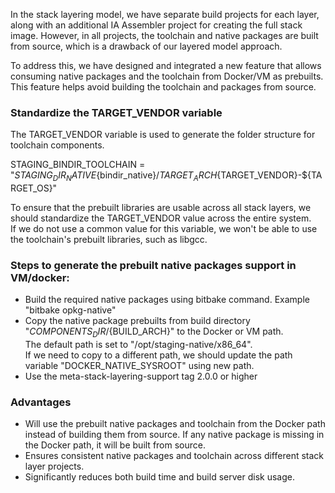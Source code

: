 In the stack layering model, we have separate build projects for each layer, along with an additional IA Assembler project for creating the full stack image. However, in all projects, the toolchain and native packages are built from source, which is a drawback of our layered model approach.<br/>

To address this, we have designed and integrated a new feature that allows consuming native packages and the toolchain from Docker/VM as prebuilts. This feature helps avoid building the toolchain and packages from source.

### Standardize the TARGET_VENDOR variable
The TARGET_VENDOR variable is used to generate the folder structure for toolchain components. <br />

STAGING_BINDIR_TOOLCHAIN = "${STAGING_DIR_NATIVE}${bindir_native}/${TARGET_ARCH}${TARGET_VENDOR}-${TARGET_OS}" <br />

To ensure that the prebuilt libraries are usable across all stack layers, we should standardize the TARGET_VENDOR value across the entire system.<br />
If we do not use a common value for this variable, we won't be able to use the toolchain's prebuilt libraries, such as libgcc.<br />

### Steps to generate the prebuilt native packages support in VM/docker:
- Build the required native packages using bitbake command. Example "bitbake opkg-native"
- Copy the native package prebuilts from build directory "${COMPONENTS_DIR}/${BUILD_ARCH}" to the Docker or VM path. <br />
     The default path is set to "/opt/staging-native/x86_64". <br /> 
     If we need to copy to a different path, we should update the path variable "DOCKER_NATIVE_SYSROOT" using new path. <br />
- Use the meta-stack-layering-support tag 2.0.0 or higher

### Advantages
- Will use the prebuilt native packages and toolchain from the Docker path instead of building them from source. If any native package is missing in the Docker path, it will be built from source.
- Ensures consistent native packages and toolchain across different stack layer projects.
- Significantly reduces both build time and build server disk usage.
